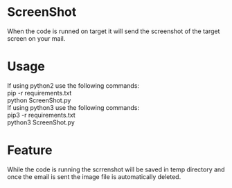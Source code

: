 # ScreenShot
When the code is runned on target it will send the screenshot of the target screen on your mail.
# Usage
If using python2 use the following commands:<br/>
pip -r requirements.txt<br/>
python ScreenShot.py<br/>
If using python3 use the following commands:<br/>
pip3 -r requirements.txt<br/>
python3 ScreenShot.py<br/>
# Feature
While the code is running the scrrenshot will be saved in temp directory and once the email is sent the image file is automatically deleted.
